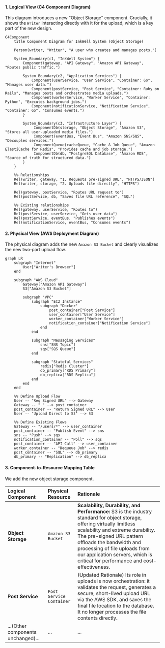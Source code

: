 #### 1. Logical View (C4 Component Diagram)

This diagram introduces a new "Object Storage" component. Crucially, it shows the `Writer` interacting directly with it for the upload, which is a key part of the new design.

```mermaid
C4Component
    title Component Diagram for InkWell System (Object Storage)

    Person(writer, "Writer", "A user who creates and manages posts.")

    System_Boundary(c1, "InkWell System") {
        Component(gateway, "API Gateway", "Amazon API Gateway", "Routes public traffic.")
        
        System_Boundary(c2, "Application Services") {
            Component(userService, "User Service", "Container: Go", "Manages user data.")
            Component(postService, "Post Service", "Container: Ruby on Rails", "Manages posts and orchestrates media uploads.")
            Component(workerService, "Worker Service", "Container: Python", "Executes background jobs.")
            Component(notificationService, "Notification Service", "Container: Go", "Consumes events.")
        }
        
        System_Boundary(c3, "Infrastructure Layer") {
             ComponentDb(storage, "Object Storage", "Amazon S3", "Stores all user-uploaded media files.")
             Component(eventBus, "Event Bus", "Amazon SNS/SQS", "Decouples services.")
             ComponentQueue(cacheQueue, "Cache & Job Queue", "Amazon ElastiCache for Redis", "Provides cache and job storage.")
             ComponentDb(db, "PostgreSQL Database", "Amazon RDS", "Source of truth for structured data.")
        }
    }

    %% Relationships
    Rel(writer, gateway, "1. Requests pre-signed URL", "HTTPS/JSON")
    Rel(writer, storage, "2. Uploads file directly", "HTTPS")

    Rel(gateway, postService, "Routes URL request to")
    Rel(postService, db, "Saves file URL reference", "SQL")
    
    %% Existing relationships
    Rel(gateway, userService, "Routes to")
    Rel(postService, userService, "Gets user data")
    Rel(postService, eventBus, "Publishes events")
    Rel(notificationService, eventBus, "Consumes events")
```

#### 2. Physical View (AWS Deployment Diagram)

The physical diagram adds the new `Amazon S3 Bucket` and clearly visualizes the new two-part upload flow.

```mermaid
graph LR
    subgraph "Internet"
        User["Writer's Browser"]
    end

    subgraph "AWS Cloud"
        Gateway["Amazon API Gateway"]
        S3["Amazon S3 Bucket"]

        subgraph "VPC"
            subgraph "EC2 Instance"
                subgraph "Docker"
                    post_container["Post Service"]
                    user_container["User Service"]
                    worker_container["Worker Service"]
                    notification_container["Notification Service"]
                end
            end

            subgraph "Messaging Services"
                sns["SNS Topic"]
                sqs["SQS Queue"]
            end

            subgraph "Stateful Services"
                redis["Redis Cluster"]
                db_primary["RDS Primary"]
                db_replica["RDS Replica"]
            end
        end
    end

    %% Define Upload Flow
    User -- "Req Signed URL" --> Gateway
    Gateway -- " " --> post_container
    post_container -- "Return Signed URL" --> User
    User -- "Upload Direct to S3" --> S3

    %% Define Existing Flows
    Gateway -- "/users/*" --> user_container
    post_container -- "Publish Event" --> sns
    sns -- "Push" --> sqs
    notification_container -- "Poll" --> sqs
    post_container -- "API Call" --> user_container
    worker_container -- "Dequeue Job" --> redis
    post_container -- "SQL" --> db_primary
    db_primary -- "Replication" --> db_replica
```

#### 3. Component-to-Resource Mapping Table

We add the new object storage component.

| Logical Component | Physical Resource | Rationale |
| :--- | :--- | :--- |
| **Object Storage** | `Amazon S3 Bucket` | **Scalability, Durability, and Performance:** S3 is the industry standard for object storage, offering virtually limitless scalability and extreme durability. The pre-signed URL pattern offloads the bandwidth and processing of file uploads from our application servers, which is critical for performance and cost-effectiveness. |
| **Post Service** | `Post Service Container` | (Updated Rationale) Its role in uploads is now orchestration: it validates the request, generates a secure, short-lived upload URL via the AWS SDK, and saves the final file location to the database. It no longer processes the file contents directly. |
| ...(Other components unchanged)... | ... | ... |
